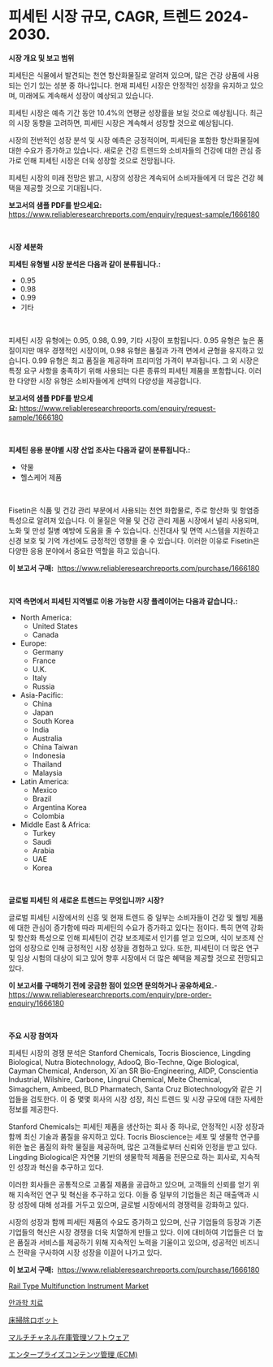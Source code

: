 <p><h1>피세틴 시장 규모, CAGR, 트렌드 2024-2030.</h1></p><p><strong>시장 개요 및 보고 범위</strong></p>
<p><p>피세틴은 식물에서 발견되는 천연 항산화물질로 알려져 있으며, 많은 건강 상품에 사용되는 인기 있는 성분 중 하나입니다. 현재 피세틴 시장은 안정적인 성장을 유지하고 있으며, 미래에도 계속해서 성장이 예상되고 있습니다. </p><p>피세틴 시장은 예측 기간 동안 10.4%의 연평균 성장률을 보일 것으로 예상됩니다. 최근의 시장 동향을 고려하면, 피세틴 시장은 계속해서 성장할 것으로 예상됩니다. </p><p>시장의 전반적인 성장 분석 및 시장 예측은 긍정적이며, 피세틴을 포함한 항산화물질에 대한 수요가 증가하고 있습니다. 새로운 건강 트렌드와 소비자들의 건강에 대한 관심 증가로 인해 피세틴 시장은 더욱 성장할 것으로 전망됩니다. </p><p>피세틴 시장의 미래 전망은 밝고, 시장의 성장은 계속되어 소비자들에게 더 많은 건강 혜택을 제공할 것으로 기대됩니다.</p></p>
<p><strong>보고서의 샘플 PDF를 받으세요:</strong> <a href="https://www.reliableresearchreports.com/enquiry/request-sample/1666180">https://www.reliableresearchreports.com/enquiry/request-sample/1666180</a></p>
<p>&nbsp;</p>
<p><strong>시장 세분화</strong></p>
<p><strong>피세틴 유형별 시장 분석은 다음과 같이 분류됩니다.:</strong></p>
<p><ul><li>0.95</li><li>0.98</li><li>0.99</li><li>기타</li></ul></p>
<p>&nbsp;</p>
<p><p>피세틴 시장 유형에는 0.95, 0.98, 0.99, 기타 시장이 포함됩니다. 0.95 유형은 높은 품질이지만 매우 경쟁적인 시장이며, 0.98 유형은 품질과 가격 면에서 균형을 유지하고 있습니다. 0.99 유형은 최고 품질을 제공하며 프리미엄 가격이 부과됩니다. 그 외 시장은 특정 요구 사항을 충족하기 위해 사용되는 다른 종류의 피세틴 제품을 포함합니다. 이러한 다양한 시장 유형은 소비자들에게 선택의 다양성을 제공합니다.</p></p>
<p><strong>보고서의 샘플 PDF를 받으세요:</strong>&nbsp;<a href="https://www.reliableresearchreports.com/enquiry/request-sample/1666180">https://www.reliableresearchreports.com/enquiry/request-sample/1666180</a></p>
<p>&nbsp;</p>
<p><strong> 피세틴 응용 분야별 시장 산업 조사는 다음과 같이 분류됩니다.:</strong></p>
<p><ul><li>약물</li><li>헬스케어 제품</li></ul></p>
<p>&nbsp;</p>
<p><p>Fisetin은 식품 및 건강 관리 부문에서 사용되는 천연 화합물로, 주로 항산화 및 항염증 특성으로 알려져 있습니다. 이 물질은 약물 및 건강 관리 제품 시장에서 널리 사용되며, 노화 및 만성 질병 예방에 도움을 줄 수 있습니다. 신진대사 및 면역 시스템을 지원하고 신경 보호 및 기억 개선에도 긍정적인 영향을 줄 수 있습니다. 이러한 이유로 Fisetin은 다양한 응용 분야에서 중요한 역할을 하고 있습니다.</p></p>
<p><strong>이 보고서 구매:</strong>&nbsp; <a href="https://www.reliableresearchreports.com/purchase/1666180">https://www.reliableresearchreports.com/purchase/1666180</a></p>
<p>&nbsp;</p>
<p><strong>지역 측면에서 피세틴 지역별로 이용 가능한 시장 플레이어는 다음과 같습니다.:</strong></p>
<p><ul>
    <li>
        North America:
        <ul>
            <li>United States</li>
            <li>Canada</li>
        </ul>
    </li>
    <li>
        Europe:
        <ul>
            <li>Germany</li>
            <li>France</li>
            <li>U.K.</li>
            <li>Italy</li>
            <li>Russia</li>
        </ul>
    </li>
    <li>
        Asia-Pacific:
        <ul>
            <li>China</li>
            <li>Japan</li>
            <li>South Korea</li>
            <li>India</li>
            <li>Australia</li>
            <li>China Taiwan</li>
            <li>Indonesia</li>
            <li>Thailand</li>
            <li>Malaysia</li>
        </ul>
    </li>
    <li>
        Latin America:
        <ul>
            <li>Mexico</li>
            <li>Brazil</li>
            <li>Argentina Korea</li>
            <li>Colombia</li>
        </ul>
    </li>
    <li>
        Middle East & Africa:
        <ul>
            <li>Turkey</li>
            <li>Saudi</li>
            <li>Arabia</li>
            <li>UAE</li>
            <li>Korea</li>
        </ul>
    </li>
    </ul></p>
<p>&nbsp;</p>
<p><strong>글로벌 피세틴 의 새로운 트렌드는 무엇입니까? 시장?</strong></p>
<p><p>글로벌 피세틴 시장에서의 신흥 및 현재 트렌드 중 일부는 소비자들이 건강 및 웰빙 제품에 대한 관심이 증가함에 따라 피세틴의 수요가 증가하고 있다는 점이다. 특히 면역 강화 및 항산화 특성으로 인해 피세틴이 건강 보조제로서 인기를 얻고 있으며, 식이 보조제 산업의 성장으로 인해 긍정적인 시장 성장을 경험하고 있다. 또한, 피세틴이 더 많은 연구 및 임상 시험의 대상이 되고 있어 향후 시장에서 더 많은 혜택을 제공할 것으로 전망되고 있다.</p></p>
<p><strong>이 보고서를 구매하기 전에 궁금한 점이 있으면 문의하거나 공유하세요.</strong>- <a href="https://www.reliableresearchreports.com/enquiry/pre-order-enquiry/1666180">https://www.reliableresearchreports.com/enquiry/pre-order-enquiry/1666180</a></p>
<p>&nbsp;</p>
<p><strong>주요 시장 참여자</strong></p>
<p><p>피세틴 시장의 경쟁 분석은 Stanford Chemicals, Tocris Bioscience, Lingding Biological, Nutra Biotechnology, AdooQ, Bio-Techne, Qige Biological, Cayman Chemical, Anderson, Xi´an SR Bio-Engineering, AIDP, Conscientia Industrial, Wilshire, Carbone, Lingrui Chemical, Meite Chemical, Simagchem, Ambeed, BLD Pharmatech, Santa Cruz Biotechnology와 같은 기업들을 검토한다. 이 중 몇몇 회사의 시장 성장, 최신 트렌드 및 시장 규모에 대한 자세한 정보를 제공한다.</p><p>Stanford Chemicals는 피세틴 제품을 생산하는 회사 중 하나로, 안정적인 시장 성장과 함께 최신 기술과 품질을 유지하고 있다. Tocris Bioscience는 세포 및 생물학 연구를 위한 높은 품질의 화학 물질을 제공하며, 많은 고객들로부터 신뢰와 인정을 받고 있다. Lingding Biological은 자연물 기반의 생물학적 제품을 전문으로 하는 회사로, 지속적인 성장과 혁신을 추구하고 있다.</p><p>이러한 회사들은 공통적으로 고품질 제품을 공급하고 있으며, 고객들의 신뢰를 얻기 위해 지속적인 연구 및 혁신을 추구하고 있다. 이들 중 일부의 기업들은 최근 매출액과 시장 성장에 대해 성과를 거두고 있으며, 글로벌 시장에서의 경쟁력을 강화하고 있다.</p><p>시장의 성장과 함께 피세틴 제품의 수요도 증가하고 있으며, 신규 기업들의 등장과 기존 기업들의 혁신은 시장 경쟁을 더욱 치열하게 만들고 있다. 이에 대비하여 기업들은 더 높은 품질과 서비스를 제공하기 위해 지속적인 노력을 기울이고 있으며, 성공적인 비즈니스 전략을 구사하여 시장 성장을 이끌어 나가고 있다.</p></p>
<p><strong>이 보고서 구매:</strong>&nbsp;&nbsp;<a href="https://www.reliableresearchreports.com/purchase/1666180">https://www.reliableresearchreports.com/purchase/1666180</a></p>
<p><p><a href="https://github.com/okotobwrhuteie/Market-Research-Report-List-1/blob/main/rail-type-multifunction-instrument-market.md">Rail Type Multifunction Instrument Market</a></p><p><a href="https://medium.com/@sandubujor71/%EC%95%88%EA%B3%BC-%EC%B9%98%EB%A3%8C-%EC%8B%9C%EC%9E%A5-%EB%B3%B4%EA%B3%A0%EC%84%9C%EB%8A%94-%EC%9D%B4-%EC%8B%9C%EC%9E%A5%EC%9D%98-%EC%B5%9C%EC%8B%A0-%ED%8A%B8%EB%A0%8C%EB%93%9C%EC%99%80-%EC%84%B1%EC%9E%A5-%EA%B8%B0%ED%9A%8C%EB%A5%BC-%EB%B0%9D%ED%98%80%EC%A4%8D%EB%8B%88%EB%8B%A4-d505538f2624">안과학 치료</a></p><p><a href="https://medium.com/@anabelavenport7854/%E5%BA%8A%E6%8E%83%E9%99%A4%E3%83%AD%E3%83%9C%E3%83%83%E3%83%88%E5%B8%82%E5%A0%B4%E3%83%AC%E3%83%9D%E3%83%BC%E3%83%88%E3%81%AF-%E3%81%93%E3%81%AE%E5%B8%82%E5%A0%B4%E3%81%AE%E6%9C%80%E6%96%B0%E3%83%88%E3%83%AC%E3%83%B3%E3%83%89%E3%81%A8%E6%88%90%E9%95%B7%E6%A9%9F%E4%BC%9A%E3%82%92%E6%98%8E%E3%82%89%E3%81%8B%E3%81%AB%E3%81%97%E3%81%A6%E3%81%84%E3%81%BE%E3%81%99-21d8482b7608">床掃除ロボット</a></p><p><a href="https://medium.com/@lonnierami89675202/%E3%83%9E%E3%83%AB%E3%83%81%E3%83%81%E3%83%A3%E3%83%B3%E3%83%8D%E3%83%AB%E5%9C%A8%E5%BA%AB%E7%AE%A1%E7%90%86%E3%82%BD%E3%83%95%E3%83%88%E3%82%A6%E3%82%A7%E3%82%A2%E5%B8%82%E5%A0%B4%E3%81%AE%E8%A6%8F%E6%A8%A1-cagr-%E3%83%88%E3%83%AC%E3%83%B3%E3%83%89-2024%E5%B9%B4%E3%81%8B%E3%82%892030%E5%B9%B4%E3%81%BE%E3%81%A7-3b684abd3c88">マルチチャネル在庫管理ソフトウェア</a></p><p><a href="https://github.com/SarahFahey88/Market-Research-Report-List-1/blob/main/951701415025.md">エンタープライズコンテンツ管理 (ECM)</a></p></p>
